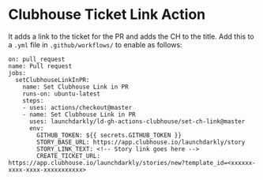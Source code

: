 # Clubhouse Ticket Link Action

It adds a link to the ticket for the PR and adds the CH to the title.  Add this to a `.yml` file in `.github/workflows/` to enable as follows:

```
on: pull_request
name: Pull request
jobs:
  setClubhouseLinkInPR:
    name: Set Clubhouse Link in PR
    runs-on: ubuntu-latest
    steps:
    - uses: actions/checkout@master
    - name: Set Clubhouse Link in PR
      uses: launchdarkly/ld-gh-actions-clubhouse/set-ch-link@master
      env:
        GITHUB_TOKEN: ${{ secrets.GITHUB_TOKEN }}
        STORY_BASE_URL: https://app.clubhouse.io/launchdarkly/story
        STORY_LINK_TEXT: <!-- Story link goes here -->
        CREATE_TICKET_URL: https://app.clubhouse.io/launchdarkly/stories/new?template_id=<xxxxxx-xxxx-xxxx-xxxxxxxxxxx>
```
